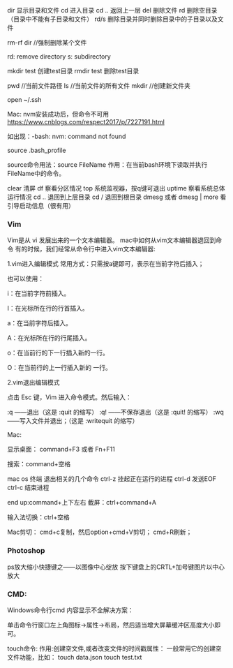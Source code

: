 dir 显示目录和文件
cd  进入目录
cd .. 返回上一层
del 删除文件
rd  删除空目录（目录中不能有子目录和文件）
rd/s 删除目录并同时删除目录中的子目录以及文件

rm-rf dir //强制删除某个文件

rd: remove directory
s: subdirectory

mkdir test 创建test目录
rmdir test 删除test目录


pwd //当前文件路径
ls //当前文件的所有文件
mkdir //创建新文件夹

open ~/.ssh


Mac:
nvm安装成功后，但命令不可用
https://www.cnblogs.com/respect2017/p/7227191.html

如出现：-bash: nvm: command not found

source .bash_profile

source命令用法：source FileName
作用：在当前bash环境下读取并执行FileName中的命令。


clear               清屏
df                   察看分区情况
top                 系统监视器，按q键可退出
uptime           察看系统总体运行情况
cd ..                退回到上层目录
cd /                退回到根目录
dmesg  或者 dmesg | more         看引导启动信息（很有用）




### Vim
Vim是从 vi 发展出来的一个文本编辑器。
mac中如何从vim文本编辑器退回到命令
有的时候，我们经常从命令行中进入vim文本编辑器:

1.vim进入编辑模式
常用方式：只需按a键即可，表示在当前字符后插入；

也可以使用：

i：在当前字符前插入。

I：在光标所在行的行首插入。

a：在当前字符后插入。

A：在光标所在行的行尾插入。

o：在当前行的下一行插入新的一行。

O：在当前行的上一行插入新的 一行。


2.vim退出编辑模式

点击 Esc 键，Vim 进入命令模式。然后输入：

:q  ——退出（这是 :quit 的缩写）
:q! ——不保存退出（这是  :quit! 的缩写）
:wq ——写入文件并退出；（这是 :writequit 的缩写）




Mac:

显示桌面： command+F3 或者  Fn+F11

搜索：command+空格

mac os  终端 退出相关的几个命令
ctrl-z 挂起正在运行的进程
ctrl-d 发送EOF
ctrl-c 结束进程

end up:command+上下左右
截屏：ctrl+command+A

输入法切换：ctrl+空格

Mac剪切：
cmd+c复制，然后option+cmd+V剪切；
cmd+R刷新；



### Photoshop

ps放大缩小快捷键之——以图像中心绽放
按下键盘上的CRTL+加号键图片以中心放大



### CMD:
Windows命令行cmd 内容显示不全解决方案：

单击命令行窗口左上角图标->属性->布局，然后适当增大屏幕缓冲区高度大小即可。


touch命令: 作用:创建空文件,或者改变文件的时间戳属性：
一般常用它的创建空文件功能，比如：
touch data.json
touch test.txt
